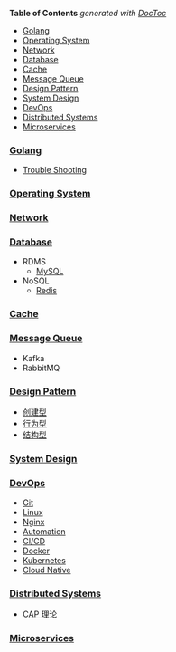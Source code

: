 <!-- START doctoc generated TOC please keep comment here to allow auto update -->
<!-- DON'T EDIT THIS SECTION, INSTEAD RE-RUN doctoc TO UPDATE -->
**Table of Contents**  *generated with [DocToc](https://github.com/thlorenz/doctoc)*

- [Golang](#golang)
- [Operating System](#operating-system)
- [Network](#network)
- [Database](#database)
- [Cache](#cache)
- [Message Queue](#message-queue)
- [Design Pattern](#design-pattern)
- [System Design](#system-design)
- [DevOps](#devops)
- [Distributed Systems](#distributed-systems)
- [Microservices](#microservices)

<!-- END doctoc generated TOC please keep comment here to allow auto update -->

### [Golang](go/README.md)
- [Trouble Shooting](go/debug/README.md)

### [Operating System](operating-systems/README.md)

### [Network](network/README.md)

### [Database](database/README.md)
- RDMS
  - [MySQL](database/rdms/mysql/README.md)
- NoSQL
  - [Redis](database/nosql/redis/README.md)

### [Cache](cache/README.md)

### [Message Queue](mq/README.md)
- Kafka
- RabbitMQ

### [Design Pattern](design-patterns/README.md)
- [创建型](design-patterns/creational)
- [行为型](design-patterns/behavioral)
- [结构型](design-patterns/structural)

### [System Design](system-design/README.md)

### [DevOps](devops/README.md)
- [Git](devops/git/README.md)
- [Linux](devops/linux/README.md)
- [Nginx](devops/nginx/README.md)
- [Automation]()
- [CI/CD]()
- [Docker](devops/docker/README.md)
- [Kubernetes](devops/kubernetes/README.md)
- [Cloud Native](devops/cloud-native.md)

### [Distributed Systems](distributed-systems/README.md)
- [CAP 理论](distributed-systems/cap.md)

### [Microservices](distributed-systems/microservices.md)

